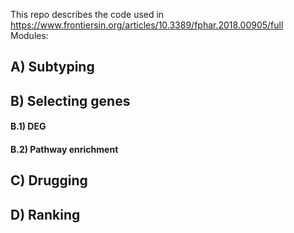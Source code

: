 This repo describes the code used in https://www.frontiersin.org/articles/10.3389/fphar.2018.00905/full  
Modules:
## A) Subtyping

## B) Selecting genes
#### B.1) DEG  
#### B.2) Pathway enrichment

## C) Drugging 

## D) Ranking
